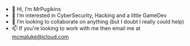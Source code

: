 - 👋 Hi, I’m MrPugikins
- 👀 I’m interested in CyberSecurity, Hacking and a little GameDev
- 💞️ I’m looking to collaborate on anything (but I doubt I really could help)
- 📫 If you're looking to work with me then email me at mcmaluke@icloud.com
